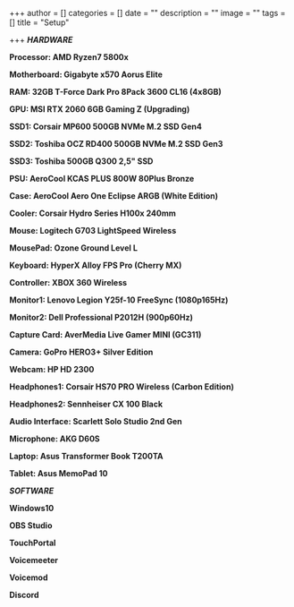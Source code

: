 +++
author = []
categories = []
date = ""
description = ""
image = ""
tags = []
title = "Setup"

+++
**_HARDWARE_**

**Processor: AMD Ryzen7 5800x**

**Motherboard: Gigabyte x570 Aorus Elite**

**RAM: 32GB T-Force Dark Pro 8Pack 3600 CL16 (4x8GB)**

**GPU: MSI RTX 2060 6GB Gaming Z (Upgrading)**

**SSD1: Corsair MP600 500GB NVMe M.2 SSD Gen4**

**SSD2: Toshiba OCZ RD400 500GB NVMe M.2 SSD Gen3**

**SSD3: Toshiba 500GB Q300 2,5" SSD**

**PSU: AeroCool KCAS PLUS 800W 80Plus Bronze**

**Case: AeroCool Aero One Eclipse ARGB (White Edition)**

**Cooler: Corsair Hydro Series H100x 240mm**

**Mouse: Logitech G703 LightSpeed Wireless**

**MousePad: Ozone Ground Level L**

**Keyboard: HyperX Alloy FPS Pro (Cherry MX)**

**Controller: XBOX 360 Wireless**

**Monitor1: Lenovo Legion Y25f-10 FreeSync (1080p165Hz)**

**Monitor2: Dell Professional P2012H (900p60Hz)**

**Capture Card: AverMedia Live Gamer MINI (GC311)**

**Camera: GoPro HERO3+ Silver Edition**

**Webcam: HP HD 2300**

**Headphones1: Corsair HS70 PRO Wireless (Carbon Edition)**

**Headphones2: Sennheiser CX 100 Black**

**Audio Interface: Scarlett Solo Studio 2nd Gen**

**Microphone: AKG D60S**

**Laptop: Asus Transformer Book T200TA**

**Tablet: Asus MemoPad 10**

**_SOFTWARE_**

**Windows10**

**OBS Studio**

**TouchPortal**

**Voicemeeter**

**Voicemod**

**Discord**